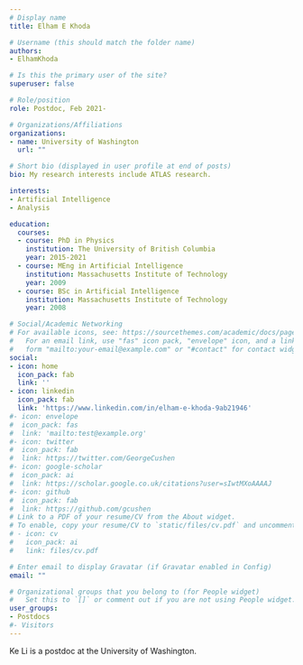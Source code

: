 ```yaml
---
# Display name
title: Elham E Khoda

# Username (this should match the folder name)
authors:
- ElhamKhoda

# Is this the primary user of the site?
superuser: false

# Role/position
role: Postdoc, Feb 2021- 

# Organizations/Affiliations
organizations:
- name: University of Washington
  url: ""

# Short bio (displayed in user profile at end of posts)
bio: My research interests include ATLAS research.

interests:
- Artificial Intelligence
- Analysis

education:
  courses:
  - course: PhD in Physics
    institution: The University of British Columbia
    year: 2015-2021
  - course: MEng in Artificial Intelligence
    institution: Massachusetts Institute of Technology
    year: 2009
  - course: BSc in Artificial Intelligence
    institution: Massachusetts Institute of Technology
    year: 2008

# Social/Academic Networking
# For available icons, see: https://sourcethemes.com/academic/docs/page-builder/#icons
#   For an email link, use "fas" icon pack, "envelope" icon, and a link in the
#   form "mailto:your-email@example.com" or "#contact" for contact widget.
social:
- icon: home
  icon_pack: fab
  link: ''
- icon: linkedin
  icon_pack: fab
  link: 'https://www.linkedin.com/in/elham-e-khoda-9ab21946'
#- icon: envelope
#  icon_pack: fas
#  link: 'mailto:test@example.org'
#- icon: twitter
#  icon_pack: fab
#  link: https://twitter.com/GeorgeCushen
#- icon: google-scholar
#  icon_pack: ai
#  link: https://scholar.google.co.uk/citations?user=sIwtMXoAAAAJ
#- icon: github
#  icon_pack: fab
#  link: https://github.com/gcushen
# Link to a PDF of your resume/CV from the About widget.
# To enable, copy your resume/CV to `static/files/cv.pdf` and uncomment the lines below.
# - icon: cv
#   icon_pack: ai
#   link: files/cv.pdf

# Enter email to display Gravatar (if Gravatar enabled in Config)
email: ""

# Organizational groups that you belong to (for People widget)
#   Set this to `[]` or comment out if you are not using People widget.
user_groups:
- Postdocs
#- Visitors
---
```


Ke Li is a postdoc at the University of Washington.
